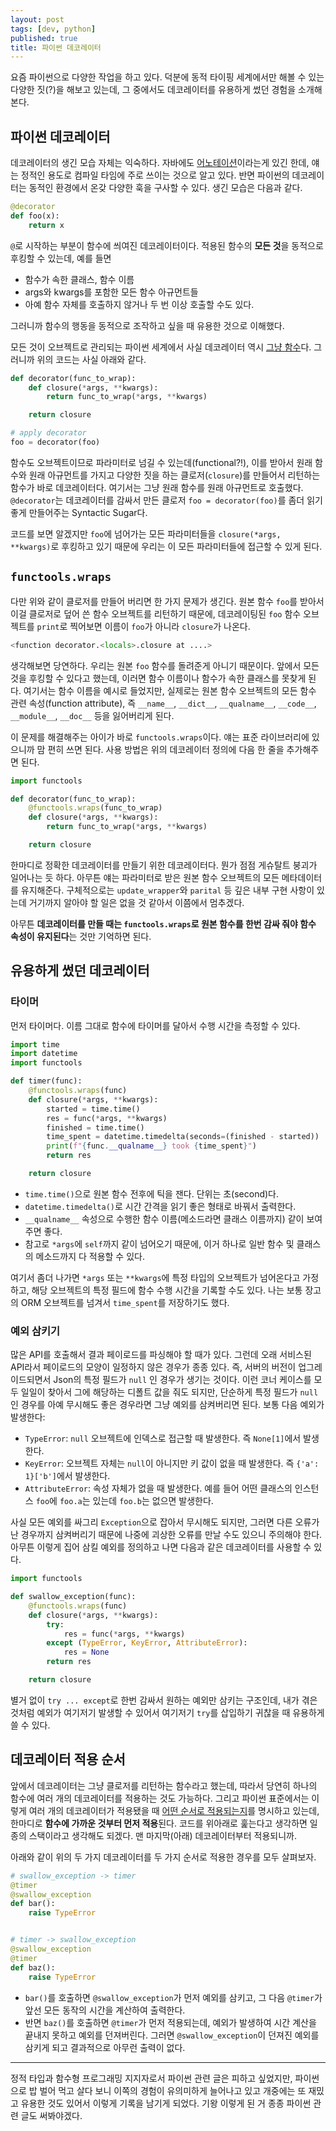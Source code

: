 ```yaml
---
layout: post
tags: [dev, python]
published: true
title: 파이썬 데코레이터
---
```


 요즘 파이썬으로 다양한 작업을 하고 있다. 덕분에 동적 타이핑
 세계에서만 해볼 수 있는 다양한 짓(?)을 해보고 있는데, 그 중에서도
 데코레이터를 유용하게 썼던 경험을 소개해본다.

## 파이썬 데코레이터
 데코레이터의 생긴 모습 자체는 익숙하다. 자바에도
 [어노테이션](https://en.wikipedia.org/wiki/Java_annotation)이라는게
 있긴 한데, 얘는 정적인 용도로 컴파일 타임에 주로 쓰이는 것으로 알고
 있다. 반면 파이썬의 데코레이터는 동적인 환경에서 온갖 다양한 훅을
 구사할 수 있다. 생긴 모습은 다음과 같다.

```python
@decorator
def foo(x):
    return x
```

 `@`로 시작하는 부분이 함수에 씌여진 데코레이터이다. 적용된 함수의
 **모든 것**을 동적으로 후킹할 수 있는데, 예를 들면
  - 함수가 속한 클래스, 함수 이름
  - args와 kwargs를 포함한 모든 함수 아규먼트들
  - 아예 함수 자체를 호출하지 않거나 두 번 이상 호출할 수도 있다.

 그러니까 함수의 행동을 동적으로 조작하고 싶을 때 유용한 것으로
 이해했다.

 모든 것이 오브젝트로 관리되는 파이썬 세계에서 사실 데코레이터 역시
 [그냥
 함수](https://www.python.org/dev/peps/pep-0318/#motivation)다. 그러니까
 위의 코드는 사실 아래와 같다.

```python
def decorator(func_to_wrap):
    def closure(*args, **kwargs):
        return func_to_wrap(*args, **kwargs)

    return closure

# apply decorator
foo = decorator(foo)
```

 함수도 오브젝트이므로 파라미터로 넘길 수 있는데(functional?!), 이를
 받아서 원래 함수와 원래 아규먼트를 가지고 다양한 짓을 하는
 클로저(`closure`)를 만들어서 리턴하는 함수가 바로
 데코레이터다. 여기서는 그냥 원래 함수를 원래 아규먼트로
 호출했다. `@decorator`는 데코레이터를 감싸서 만든 클로저 `foo =
 decorator(foo)`를 좀더 읽기 좋게 만들어주는 Syntactic Sugar다.

 코드를 보면 알겠지만 `foo`에 넘어가는 모든 파라미터들을
 `closure(*args, **kwargs)`로 후킹하고 있기 때문에 우리는 이 모든
 파라미터들에 접근할 수 있게 된다.


## `functools.wraps`
 다만 위와 같이 클로저를 만들어 버리면 한 가지 문제가 생긴다. 원본
 함수 `foo`를 받아서 이걸 클로저로 덮어 쓴 함수 오브젝트를 리턴하기
 때문에, 데코레이팅된 `foo` 함수 오브젝트를 `print`로 찍어보면 이름이
 `foo`가 아니라 `closure`가 나온다.

```python
<function decorator.<locals>.closure at ....>
```

 생각해보면 당연하다. 우리는 원본 `foo` 함수를 돌려준게 아니기
 때문이다. 앞에서 모든 것을 후킹할 수 있다고 했는데, 이러면 함수
 이름이나 함수가 속한 클래스를 못찾게 된다. 여기서는 함수 이름을
 예시로 들었지만, 실제로는 원본 함수 오브젝트의 모든 함수 관련
 속성(function attribute), 즉 `__name__`, `__dict__`, `__qualname__`,
 `__code__`, `__module__`, `__doc__` 등을 잃어버리게 된다.

 이 문제를 해결해주는 아이가 바로 `functools.wraps`이다. 얘는 표준
 라이브러리에 있으니까 맘 편히 쓰면 된다. 사용 방법은 위의 데코레이터
 정의에 다음 한 줄을 추가해주면 된다.

```python
import functools

def decorator(func_to_wrap):
    @functools.wraps(func_to_wrap)
    def closure(*args, **kwargs):
        return func_to_wrap(*args, **kwargs)

    return closure
```

 한마디로 정확한 데코레이터를 만들기 위한 데코레이터다. 뭔가 점점
 게슈탈트 붕괴가 일어나는 듯 하다. 아무튼 얘는 파라미터로 받은 원본
 함수 오브젝트의 모든 메타데이터를 유지해준다. 구체적으로는
 `update_wrapper`와 `parital` 등 깊은 내부 구현 사항이 있는데 거기까지
 알아야 할 일은 없을 것 같아서 이쯤에서 멈추겠다.

 아무튼 **데코레이터를 만들 때는 `functools.wraps`로 원본 함수를 한번
 감싸 줘야 함수 속성이 유지된다**는 것만 기억하면 된다.

## 유용하게 썼던 데코레이터
### 타이머
 먼저 타이머다. 이름 그대로 함수에 타이머를 달아서 수행 시간을 측정할
 수 있다.

```python
import time
import datetime
import functools

def timer(func):
    @functools.wraps(func)
    def closure(*args, **kwargs):
        started = time.time()
        res = func(*args, **kwargs)
        finished = time.time()
        time_spent = datetime.timedelta(seconds=(finished - started))
        print(f"{func.__qualname__} took {time_spent}")
        return res

    return closure
```

 - `time.time()`으로 원본 함수 전후에 틱을 잰다. 단위는 초(second)다.
 - `datetime.timedelta()`로 시간 간격을 읽기 좋은 형태로 바꿔서
   출력한다.
 - `__qualname__` 속성으로 수행한 함수 이름(메소드라면 클래스
   이름까지) 같이 보여주면 좋다.
 - 참고로 `*args`에 `self`까지 같이 넘어오기 때문에, 이거 하나로 일반
   함수 및 클래스의 메소드까지 다 적용할 수 있다.

 여기서 좀더 나가면 `*args` 또는 `**kwargs`에 특정 타입의 오브젝트가
 넘어온다고 가정하고, 해당 오브젝트의 특정 필드에 함수 수행 시간을
 기록할 수도 있다. 나는 보통 장고의 ORM 오브젝트를 넘겨서
 `time_spent`를 저장하기도 했다.

### 예외 삼키기
 많은 API를 호출해서 결과 페이로드를 파싱해야 할 때가 있다. 그런데
 오래 서비스된 API라서 페이로드의 모양이 일정하지 않은 경우가 종종
 있다. 즉, 서버의 버전이 업그레이드되면서 Json의 특정 필드가 `null` 인
 경우가 생기는 것이다. 이런 코너 케이스를 모두 일일이 찾아서 그에
 해당하는 디폴트 값을 줘도 되지만, 단순하게 특정 필드가 `null`인
 경우를 아예 무시해도 좋은 경우라면 그냥 예외를 삼켜버리면 된다. 보통
 다음 예외가 발생한다:
  - `TypeError`: `null` 오브젝트에 인덱스로 접근할 때 발생한다. 즉
    `None[1]`에서 발생한다.
  - `KeyError`: 오브젝트 자체는 `null`이 아니지만 키 값이 없을 때
    발생한다. 즉 `{'a': 1}['b']`에서 발생한다.
  - `AttributeError`: 속성 자체가 없을 때 발생한다. 예를 들어 어떤
    클래스의 인스턴스 `foo`에 `foo.a`는 있는데 `foo.b`는 없으면
    발생한다.

 사실 모든 예외를 싸그리 `Exception`으로 잡아서 무시해도 되지만,
 그러면 다른 오류가 난 경우까지 삼켜버리기 때문에 나중에 괴상한 오류를
 만날 수도 있으니 주의해야 한다. 아무튼 이렇게 집어 삼킬 예외를
 정의하고 나면 다음과 같은 데코레이터를 사용할 수 있다.

```python
import functools

def swallow_exception(func):
    @functools.wraps(func)
    def closure(*args, **kwargs):
        try:
            res = func(*args, **kwargs)
        except (TypeError, KeyError, AttributeError):
            res = None
        return res

    return closure
```

 별거 없이 `try ... except`로 한번 감싸서 원하는 예외만 삼키는
 구조인데, 내가 겪은 것처럼 예외가 여기저기 발생할 수 있어서 여기저기
 `try`를 삽입하기 귀찮을 때 유용하게 쓸 수 있다.

## 데코레이터 적용 순서
 앞에서 데코레이터는 그냥 클로저를 리턴하는 함수라고 했는데, 따라서
 당연히 하나의 함수에 여러 개의 데코레이터를 적용하는 것도
 가능하다. 그리고 파이썬 표준에서는 이렇게 여러 개의 데코레이터가
 적용됐을 때 [어떤 순서로
 적용되는지](https://mail.python.org/pipermail/python-dev/2004-September/048874.html)를
 명시하고 있는데, 한마디로 **함수에 가까운 것부터 먼저
 적용**된다. 코드를 위아래로 훑는다고 생각하면 일종의 스택이라고
 생각해도 되겠다. 맨 마지막(아래) 데코레이터부터 적용되니까.

 아래와 같이 위의 두 가지 데코레이터를 두 가지 순서로 적용한 경우를
 모두 살펴보자.

```python
# swallow_exception -> timer
@timer
@swallow_exception
def bar():
    raise TypeError


# timer -> swallow_exception
@swallow_exception
@timer
def baz():
    raise TypeError
```

 - `bar()`를 호출하면 `@swallow_exception`가 먼저 예외를 삼키고, 그
   다음 `@timer`가 앞선 모든 동작의 시간을 계산하여 출력한다.
 - 반면 `baz()`를 호출하면 `@timer`가 먼저 적용되는데, 예외가 발생하여
   시간 계산을 끝내지 못하고 예외를 던져버린다. 그러면
   `@swallow_exception`이 던져진 예외를 삼키게 되고 결과적으로 아무런
   출력이 없다.

---

 정적 타입과 함수형 프로그래밍 지지자로서 파이썬 관련 글은 피하고
 싶었지만, 파이썬으로 밥 벌어 먹고 살다 보니 이쪽의 경험이 유의미하게
 늘어나고 있고 개중에는 또 재밌고 유용한 것도 있어서 이렇게 기록을
 남기게 되었다. 기왕 이렇게 된 거 종종 파이썬 관련 글도 써봐야겠다.
